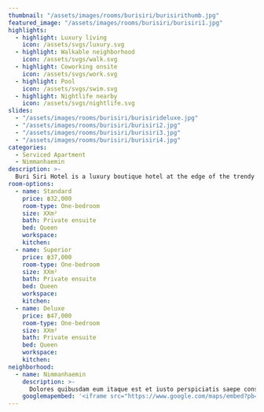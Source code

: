 ```yaml
---
thumbnail: "/assets/images/rooms/burisiri/burisirithumb.jpg"
featured_image: "/assets/images/rooms/burisiri/burisiri1.jpg"
highlights:
  - highlight: Luxury living
    icon: /assets/svgs/luxury.svg
  - highlight: Walkable neighborhood
    icon: /assets/svgs/walk.svg
  - highlight: Coworking onsite
    icon: /assets/svgs/work.svg
  - highlight: Pool
    icon: /assets/svgs/swim.svg
  - highlight: Nightlife nearby
    icon: /assets/svgs/nightlife.svg
slides:
  - "/assets/images/rooms/burisiri/burisirideluxe.jpg"
  - "/assets/images/rooms/burisiri/burisiri2.jpg"
  - "/assets/images/rooms/burisiri/burisiri3.jpg"
  - "/assets/images/rooms/burisiri/burisiri4.jpg"
categories:
  - Serviced Apartment
  - Nimmanhaemin
description: >-
  Buri Siri Hotel is a luxury boutique hotel at the edge of the trendy Nimmanhaemin neighborhood. Blending elements of traditional Thai architecture with elegant colonial stylings and modern luxury touches, their rooms are the perfect mix of stylish and comfortable. Guests staying at Buri Siri can enjoy conveniences like a 24hr front desk and security, weekly housekeeping, onsite coworking, and a stunning saltwater pool. Home to CNX Socials and the Chiang Mai Entrepreneurs Meetup, the onsite coworking cafe is a popular nomad hangout and a great place to meet people.
room-options:
  - name: Standard
    price: ฿32,000
    room-type: One-bedroom
    size: XXm²
    bath: Private ensuite
    bed: Queen
    workspace:
    kitchen:
  - name: Superior
    price: ฿37,000
    room-type: One-bedroom
    size: XXm²
    bath: Private ensuite
    bed: Queen
    workspace:
    kitchen:
  - name: Deluxe
    price: ฿47,000
    room-type: One-bedroom
    size: XXm²
    bath: Private ensuite
    bed: Queen
    workspace:
    kitchen:
neighborhood:
  - name: Nimmanhaemin
    description: >-
      Dolores quibusdam eum itaque est et iusto perspiciatis saepe consequuntur quia occaecati consequatur. dignissimos dolores omnis voluptatum quia totam minus architecto qui assumenda ex aut aut. voluptatem et ex qui iure illum. est rerum eum est corrupti fugiat quas repellendus officia ratione tempore aliquid aspernatur itaque enim. officia dignissimos enim veniam corporis nemo ipsam sit omnis dolorum veniam rerum reprehenderit nihil mollitia. iure tenetur ut dolor et sit maxime culpa Illo minima ipsam nihil quibusdam at omnis magni quae id at magnam quia minus tempore. sit labore consequatur nihil cum minus occaecati. velit ratione quibusdam quisquam voluptas qui quos nesciunt excepturi maiores ut aut ut perferendis quos
    googlemapembed: '<iframe src="https://www.google.com/maps/embed?pb=!1m14!1m8!1m3!1d7554.169950585118!2d98.96698851780558!3d18.794366030183657!3m2!1i1024!2i768!4f13.1!3m3!1m2!1s0x0%3A0x5824262c47af1a4!2sBuri%20Siri%20Hotel!5e0!3m2!1sen!2sth!4v1572922937108!5m2!1sen!2sth" width="100%" height="450" frameborder="0" style="border:0;" allowfullscreen=""></iframe>'
---
```

